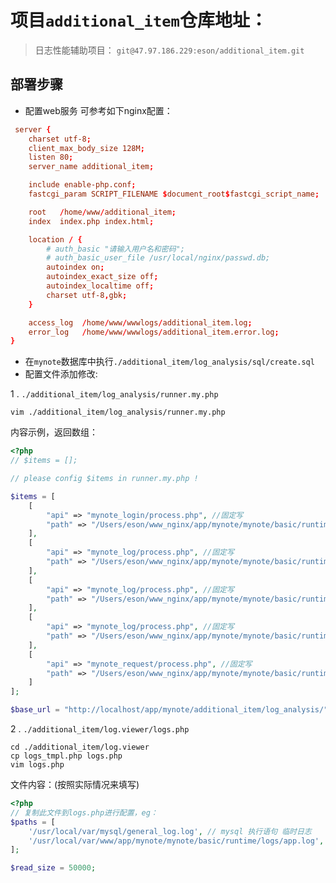 # 项目`additional_item`仓库地址：
> 日志性能辅助项目：
`git@47.97.186.229:eson/additional_item.git`

## 部署步骤
 - 配置web服务 可参考如下nginx配置：
 
```conf
 server {
    charset utf-8;
    client_max_body_size 128M;
    listen 80;
    server_name additional_item;

    include enable-php.conf;
    fastcgi_param SCRIPT_FILENAME $document_root$fastcgi_script_name;

    root   /home/www/additional_item;
    index  index.php index.html;

    location / {
        # auth_basic "请输入用户名和密码";
        # auth_basic_user_file /usr/local/nginx/passwd.db;
        autoindex on;
        autoindex_exact_size off;
        autoindex_localtime off;
        charset utf-8,gbk;
    }

    access_log  /home/www/wwwlogs/additional_item.log;
    error_log   /home/www/wwwlogs/additional_item.error.log;
}
 ```
 
 - 在`mynote`数据库中执行`./additional_item/log_analysis/sql/create.sql`
 - 配置文件添加修改:
 
 1 . `./additional_item/log_analysis/runner.my.php`
 
 ```shell
 vim ./additional_item/log_analysis/runner.my.php
 ```
 内容示例，返回数组：

```php
<?php 
// $items = [];

// please config $items in runner.my.php !

$items = [
    [
        "api" => "mynote_login/process.php", //固定写
        "path" => "/Users/eson/www_nginx/app/mynote/mynote/basic/runtime/seaslog/login" //实际情况写
    ],
    [
        "api" => "mynote_log/process.php", //固定写
        "path" => "/Users/eson/www_nginx/app/mynote/mynote/basic/runtime/seaslog/api" //实际情况写
    ],
    [
        "api" => "mynote_log/process.php", //固定写
        "path" => "/Users/eson/www_nginx/app/mynote/mynote/basic/runtime/seaslog/curl" //实际情况写
    ],
    [
        "api" => "mynote_log/process.php", //固定写
        "path" => "/Users/eson/www_nginx/app/mynote/mynote/basic/runtime/seaslog/shell" //实际情况写
    ],
    [
        "api" => "mynote_request/process.php", //固定写
        "path" => "/Users/eson/www_nginx/app/mynote/mynote/basic/runtime/logs/logs.txt" //实际情况写
    ]
];

$base_url = "http://localhost/app/mynote/additional_item/log_analysis/"; //实际情况写
```

2 .  `./additional_item/log.viewer/logs.php`

```shell
cd ./additional_item/log.viewer
cp logs_tmpl.php logs.php
vim logs.php
```

文件内容：(按照实际情况来填写)

```php
<?php
// 复制此文件到logs.php进行配置，eg：
$paths = [
    '/usr/local/var/mysql/general_log.log', // mysql 执行语句 临时日志
    '/usr/local/var/www/app/mynote/mynote/basic/runtime/logs/app.log', // mynote 报错日志
];

$read_size = 50000;
```

